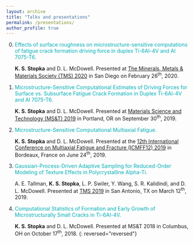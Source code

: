 ```yaml
---
layout: archive
title: "Talks and presentations"
permalink: /presentations/
author_profile: true
---
```




  0. <span style="color:#00adb5">Effects of surface roughness on microstructure-sensitive computations of fatigue crack formation driving force in duplex Ti-6Al-4V and Al 7075-T6.</span>

     <b>K. S. Stopka</b> and D. L. McDowell. Presented at [The Minerals, Metals & Materials Society (TMS) 2020](https://www.tms.org/AnnualMeeting/TMS2020) in San Diego on February 26<sup>th</sup>, 2020.

  0. <span style="color:#00adb5">Microstructure-Sensitive Computational Estimates of Driving Forces for Surface vs. Subsurface Fatigue Crack Formation in Duplex Ti-6Al-4V and Al 7075-T6.</span>

     <b>K. S. Stopka</b> and D. L. McDowell. Presented at [Materials Science and Technology (MS&T) 2019](https://www.matscitech.org/MST19/) in Portland, OR on September 30<sup>th</sup>, 2019.

  0. <span style="color:#00adb5">Microstructure-Sensitive Computational Multiaxial Fatigue.</span>

     <b>K. S. Stopka</b> and D. L. McDowell. Presented at the [12th International Conference on Multiaxial Fatigue and Fracture (ICMFF12) 2019](https://www.icmff12.org/) in Bordeaux, France on June 24<sup>th</sup>, 2019.

  0. <span style="color:#00adb5">Gaussian-Process-Driven Adaptive Sampling for Reduced-Order Modeling of Texture Effects in Polycrystalline Alpha-Ti.</span>

     A. E. Tallman, <b>K. S. Stopka</b>, L. P. Swiler, Y. Wang, S. R. Kalidindi, and D. L. McDowell. Presented at [TMS 2019](https://www.tms.org/AnnualMeeting/TMS2019) in San Antonio, TX on March 12<sup>th</sup>, 2019.

  0. <span style="color:#00adb5">Computational Statistics of Formation and Early Growth of Microstructurally Small Cracks in Ti-6Al-4V.</span>

     <b>K. S. Stopka</b> and D. L. McDowell. Presented at MS&T 2018 in Columbus, OH on October 17<sup>th</sup>, 2018.
{: reversed="reversed"}